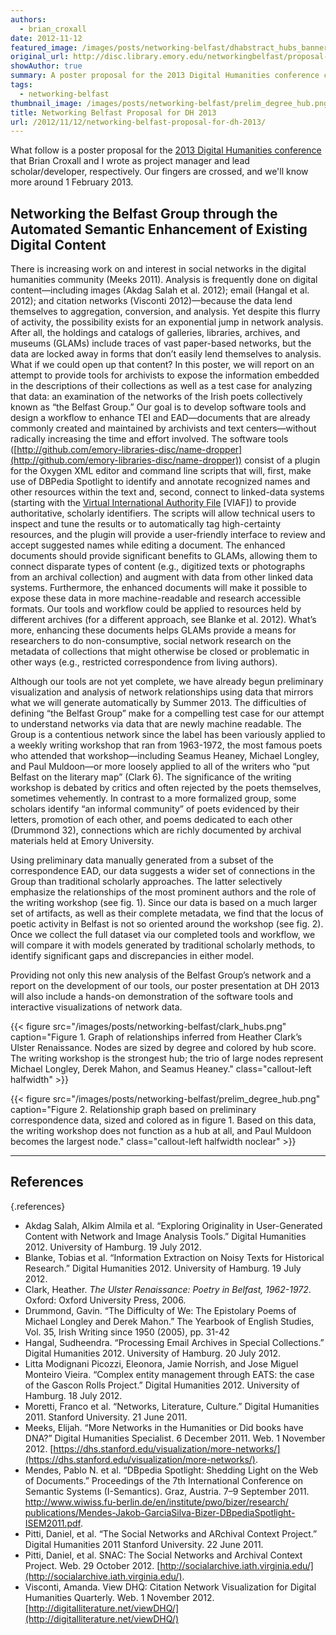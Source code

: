 ```yaml
---
authors:
  - brian_croxall
date: 2012-11-12
featured_image: /images/posts/networking-belfast/dhabstract_hubs_banner.png
original_url: http://disc.library.emory.edu/networkingbelfast/proposal-for-dh-2013/
showAuthor: true
summary: A poster proposal for the 2013 Digital Humanities conference co-written with Brian Croxall.
tags:
  - networking-belfast
thumbnail_image: /images/posts/networking-belfast/prelim_degree_hub.png
title: Networking Belfast Proposal for DH 2013
url: /2012/11/12/networking-belfast-proposal-for-dh-2013/
---
```


What follow is a poster proposal for the [2013 Digital Humanities conference](http://dh2013.unl.edu/) that Brian Croxall and I wrote as project manager and lead scholar/developer, respectively. Our fingers are crossed, and we'll know more around 1 February 2013.

## Networking the Belfast Group through the Automated Semantic Enhancement of Existing Digital Content

There is increasing work on and interest in social networks in the digital humanities community (Meeks 2011). Analysis is frequently done on digital content—including images (Akdag Salah et al. 2012); email (Hangal et al. 2012); and citation networks (Visconti 2012)—because the data lend themselves to aggregation, conversion, and analysis. Yet despite this flurry of activity, the possibility exists for an exponential jump in network analysis. After all, the holdings and catalogs of galleries, libraries, archives, and museums (GLAMs) include traces of vast paper-based networks, but the data are locked away in forms that don’t easily lend themselves to analysis. What if we could open up that content? In this poster, we will report on an attempt to provide tools for archivists to expose the information embedded in the descriptions of their collections as well as a test case for analyzing that data: an examination of the networks of the Irish poets collectively known as “the Belfast Group.”
Our goal is to develop software tools and design a workflow to enhance TEI and EAD—documents that are already commonly created and maintained by archivists and text centers—without radically increasing the time and effort involved. The software tools ([http://github.com/emory-libraries-disc/name-dropper](http://github.com/emory-libraries-disc/name-dropper)) consist of a plugin for the Oxygen XML editor and command line scripts that will, first, make use of DBPedia Spotlight to identify and annotate recognized names and other resources within the text and, second, connect to linked-data systems (starting with the [Virtual International Authority File](http://viaf.org/) [VIAF]) to provide authoritative, scholarly identifiers. The scripts will allow technical users to inspect and tune the results or to automatically tag high-certainty resources, and the plugin will provide a user-friendly interface to review and accept suggested names while editing a document. The enhanced documents should provide significant benefits to GLAMs, allowing them to connect disparate types of content (e.g., digitized texts or photographs from an archival collection) and augment with data from other linked data systems. Furthermore, the enhanced documents will make it possible to expose these data in more machine-readable and research accessible formats. Our tools and workflow could be applied to resources held by different archives (for a different approach, see Blanke et al. 2012). What’s more, enhancing these documents helps GLAMs provide a means for researchers to do non-consumptive, social network research on the metadata of collections that might otherwise be closed or problematic in other ways (e.g., restricted correspondence from living authors).

Although our tools are not yet complete, we have already begun preliminary visualization and analysis of network relationships using data that mirrors what we will generate automatically by Summer 2013. The difficulties of defining “the Belfast Group” make for a compelling test case for our attempt to understand networks via data that are newly machine readable. The Group is a contentious network since the label has been variously applied to a weekly writing workshop that ran from 1963-1972, the most famous poets who attended that workshop—including Seamus Heaney, Michael Longley, and Paul Muldoon—or more loosely applied to all of the writers who “put Belfast on the literary map” (Clark 6). The significance of the writing workshop is debated by critics and often rejected by the poets themselves, sometimes vehemently. In contrast to a more formalized group, some scholars identify “an informal community” of poets evidenced by their letters, promotion of each other, and poems dedicated to each other (Drummond 32), connections which are richly documented by archival materials held at Emory University.

Using preliminary data manually generated from a subset of the correspondence EAD, our data suggests a wider set of connections in the Group than traditional scholarly approaches. The latter selectively emphasize the relationships of the most prominent authors and the role of the writing workshop (see fig. 1). Since our data is based on a much larger set of artifacts, as well as their complete metadata, we find that the locus of poetic activity in Belfast is not so oriented around the workshop (see fig. 2). Once we collect the full dataset via our completed tools and workflow, we will compare it with models generated by traditional scholarly methods, to identify significant gaps and discrepancies in either model.

Providing not only this new analysis of the Belfast Group’s network and a report on the development of our tools, our poster presentation at DH 2013 will also include a hands-on demonstration of the software tools and interactive visualizations of network data.


{{< figure src="/images/posts/networking-belfast/clark_hubs.png" caption="Figure 1. Graph of relationships inferred from Heather Clark’s Ulster Renaissance. Nodes are sized by degree and colored by hub score. The writing workshop is the strongest hub; the trio of large nodes represent Michael Longley, Derek Mahon, and Seamus Heaney." class="callout-left halfwidth" >}}

{{< figure src="/images/posts/networking-belfast/prelim_degree_hub.png" caption="Figure 2. Relationship graph based on preliminary correspondence data, sized and colored as in figure 1. Based on this data, the writing workshop does not function as a hub at all, and Paul Muldoon becomes the largest node." class="callout-left halfwidth noclear" >}}

* * *

## References

{.references}

- Akdag Salah, Alkim Almila et al. “Exploring Originality in User-Generated Content with Network and Image Analysis Tools.” Digital Humanities 2012. University of Hamburg. 19 July 2012.
- Blanke, Tobias et al. “Information Extraction on Noisy Texts for Historical Research.” Digital Humanities 2012. University of Hamburg. 19 July 2012.
- Clark, Heather. _The Ulster Renaissance: Poetry in Belfast, 1962-1972_. Oxford: Oxford University Press, 2006.
- Drummond, Gavin. “The Difficulty of We: The Epistolary Poems of Michael Longley and Derek Mahon.” The Yearbook of English Studies, Vol. 35, Irish Writing since 1950 (2005), pp. 31-42
- Hangal, Sudheendra. “Processing Email Archives in Special Collections.” Digital Humanities 2012. University of Hamburg. 20 July 2012.
- Litta Modignani Picozzi, Eleonora, Jamie Norrish, and Jose Miguel Monteiro Vieira. “Complex entity management through EATS: the case of the Gascon Rolls Project.” Digital Humanities 2012. University of Hamburg. 18 July 2012.
- Moretti, Franco et al. “Networks, Literature, Culture.” Digital Humanities 2011. Stanford University. 21 June 2011.
- Meeks, Elijah. “More Networks in the Humanities or Did books have DNA?” Digital Humanities Specialist. 6 December 2011. Web. 1 November 2012. [https://dhs.stanford.edu/visualization/more-networks/](https://dhs.stanford.edu/visualization/more-networks/).
- Mendes, Pablo N. et al. “DBpedia Spotlight: Shedding Light on the Web of Documents.” Proceedings of the 7th International Conference on Semantic Systems (I-Semantics). Graz, Austria. 7–9 September 2011. [http://www.wiwiss.fu-berlin.de/en/institute/pwo/bizer/research/ publications/Mendes-Jakob-GarciaSilva-Bizer-DBpediaSpotlight-ISEM2011.pdf](http://www.wiwiss.fu-berlin.de/en/institute/pwo/bizer/research/publications/Mendes-Jakob-GarciaSilva-Bizer-DBpediaSpotlight-ISEM2011.pdf).
- Pitti, Daniel, et al. “The Social Networks and ARchival Context Project.” Digital Humanities 2011 Stanford University. 22 June 2011.
- Pitti, Daniel, et al. SNAC: The Social Networks and Archival Context Project. Web. 29 October 2012. [http://socialarchive.iath.virginia.edu/](http://socialarchive.iath.virginia.edu/).
- Visconti, Amanda. View DHQ: Citation Network Visualization for Digital Humanities Quarterly. Web. 1 November 2012. [http://digitalliterature.net/viewDHQ/](http://digitalliterature.net/viewDHQ/)
